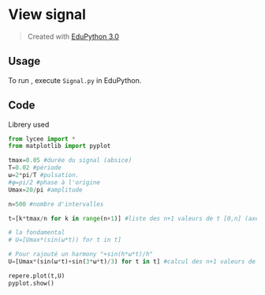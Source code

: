 # View signal

>Created with [EduPython 3.0](https://edupython.tuxfamily.org/)

## Usage

To run , execute `Signal.py` in EduPython.

## Code

Librery used
```Python
from lycee import *
from matplotlib import pyplot
```


```Python
tmax=0.05 #durée du signal (absice)
T=0.02 #période
ω=2*pi/T #pulsation.
#φ=pi/2 #phase à l'origine
Umax=20/pi #amplitude
````
```Python
n=500 #nombre d'intervalles

t=[k*tmax/n for k in range(n+1)] #liste des n+1 valeurs de t [0,n] (axe des abscisses)

# la fondamental
# U=[Umax*(sin(ω*t)) for t in t]

# Pour rajouté un harmony "+sin(h*ω*t)/h"
U=[Umax*(sin(ω*t)+sin(3*ω*t)/3) for t in t] #calcul des n+1 valeurs de U

repere.plot(t,U)
pyplot.show()
```
